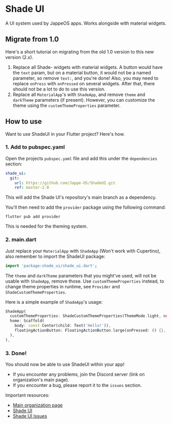 # Shade UI
A UI system used by JappeOS apps. Works alongside with material widgets.

## Migrate from 1.0
Here's a short tutorial on migrating from the old 1.0 version to this new version (2.x).

1. Replace all Shade- widgets with material widgets. A button would have the `text` param, but on a material button, it would not be a named parameter, so remove `text:`, and you're done! Also, you may need to replace `onPress` with `onPressed` on several widgets. After that, there should not be a lot to do to use this version.
2. Replace all `MaterialApp`'s with `ShadeApp`, and remove `theme` and `darkTheme` parameters (if present). However, you can customize the theme using the `customThemeProperties` parameter.

## How to use
Want to use ShadeUI in your Flutter project? Here's how.

### 1. Add to pubspec.yaml
Open the projects `pubspec.yaml` file and add this under the `dependencies` section:
```yaml
shade_ui:
  git:
    url: https://github.com/Jappe-OS/ShadeUI.git
    ref: master-2.0
```
This will add the Shade UI's repository's main branch as a dependency.


You'll then need to add the `provider` package using the following command:
```
flutter pub add provider
```
This is needed for the theming system.

### 2. main.dart
Just replace your `MaterialApp` with `ShadeApp` (Won't work with Cupertino), also remember to import the ShadeUI package:
```dart
import 'package:shade_ui/shade_ui.dart';
```
The `theme` and `darkTheme` parameters that you might've used, will not be usable with `ShadeApp`, remove those. Use `customThemeProperties` instead, to change theme properties in runtime, see `Provider` and `ShadeCustomThemeProperties`.

Here is a simple example of `ShadeApp`'s usage:
```dart
ShadeApp(
  customThemeProperties: ShadeCustomThemeProperties(ThemeMode.light, null),
  home: Scaffold(
    body: const Center(child: Text('Hello!')),
    floatingActionButton: FloatingActionButton.large(onPressed: () {}, child: const Icon(Icons.add)),
  ),
),
```

### 3. Done!
You should now be able to use ShadeUI within your app!

* If you encounter any problems, join the Discord server (link on organization's main page).
* If you encounter a bug, please report it to the `issues` section.

Important resources:
* [Main organization page](https://github.com/Jappe-OS/)
* [Shade UI](https://github.com/Jappe-OS/ShadeUI)
* [Shade UI Issues](https://github.com/Jappe-OS/ShadeUI/issues)
